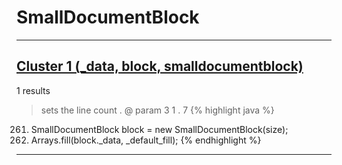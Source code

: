 # SmallDocumentBlock

***

## [Cluster 1 (_data, block, smalldocumentblock)](./1)
1 results
> sets the line count . @ param 3 1 . 7 
{% highlight java %}
261. SmallDocumentBlock block = new SmallDocumentBlock(size);
263. Arrays.fill(block._data, _default_fill);
{% endhighlight %}

***

